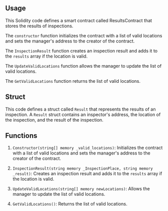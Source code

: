## Usage
This Solidity code defines a smart contract called ResultsContract that stores the results of inspections. 

The `constructor` function initializes the contract with a list of valid locations and sets the manager's address to the creator of the contract. 

The `InspectionResult` function creates an inspection result and adds it to the `results` array if the location is valid. 

The `UpdateValidLocations` function allows the manager to update the list of valid locations. 

The `GetValidLocations` function returns the list of valid locations.


## Struct
This code defines a struct called `Result` that represents the results of an inspection. A `Result` struct contains an inspector's address, the location of the inspection, and the result of the inspection.


## Functions
1. `Constructor(string[] memory _valid_locations)`: Initializes the contract with a list of valid locations and sets the manager's address to the creator of the contract.

2. `InspectionResult(string memory _InspectionPlace, string memory _result)`: Creates an inspection result and adds it to the `results` array if the location is valid.

3. `UpdateValidLocations(string[] memory newLocations)`: Allows the manager to update the list of valid locations.

4. `GetValidLocations()`: Returns the list of valid locations.
